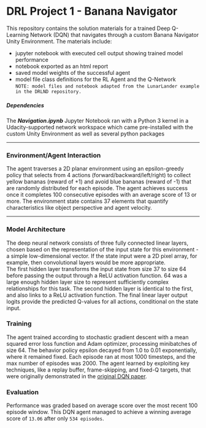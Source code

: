 # DRL Project 1 - Banana Navigator
This repository contains the solution materials for a trained Deep Q-Learning Network (DQN) that navigates through a custom Banana Navigator Unity Environment. The materials include:
* jupyter notebook with executed cell output showing trained model performance
* notebook exported as an html report
* saved model weights of the successful agent
* model file class definitions for the RL Agent and the Q-Network  
`NOTE: model files and notebook adapted from the LunarLander example in the DRLND repository.`   

##### Dependencies
The ***Navigation.ipynb*** Jupyter Notebook ran with a Python 3 kernel in a Udacity-supported network workspace which came pre-installed with the custom Unity Environment as well as several python packages

___
### Environment/Agent Interaction
The agent traverses a 2D planar environment using an epsilon-greedy policy that selects from 4 actions (forward/backward/left/right) to collect yellow bananas (reward of +1) and avoid blue bananas (reward of -1) that are randomly distributed for each episode. The agent achieves success once it completes 100 consecutive episodes with an average score of 13 or more. The environment state contains 37 elements that quantify characteristics like object perspective and agent velocity.
___
### Model Architecture 
The deep neural network consists of three fully connected linear layers, chosen based on the representation of the input state for this environment - a simple low-dimensional vector. If the state input were a 2D pixel array, for example, then convolutional layers would be more appropriate.  
The first hidden layer transforms the input state from size 37 to size 64 before passing the output through a ReLU activation function. 64 was a large enough hidden layer size to represent sufficiently complex relationships for this task. The second hidden layer is identical to the first, and also links to a ReLU activation function. The final linear layer output logits provide the predicted Q-values for all actions, conditional on the state input.

### Training
The agent trained according to stochastic gradient descent with a mean squared error loss function and Adam optimizer, processing minibatches of size 64. The behavior policy epsilon decayed from 1.0 to 0.01 exponentially, where it remained fixed. Each episode ran at most 1000 timesteps, and the max number of episodes was 2000. The agent learned by exploiting key techniques, like a replay buffer, frame-skipping, and fixed-Q targets, that were originally demonstrated in the [original DQN paper](https://storage.googleapis.com/deepmind-media/dqn/DQNNaturePaper.pdf).

### Evaluation
Performance was graded based on average score over the most recent 100 episode window. This DQN agent managed to achieve a winning average score of `13.06` after only `534 episodes`.
